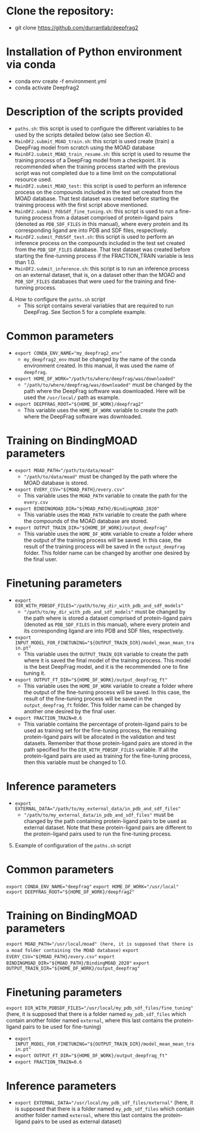 # Clone the repository:

* git clone https://github.com/durrantlab/deepfrag2

# Installation of Python environment via conda

* conda env create -f environment.yml
* conda activate Deepfrag2

# Description of the scripts provided

* `paths.sh`: this script is used to configure the different variables to be
  used by the scripts detailed below (also see Section 4).
* `MainDF2.submit_MOAD_train.sh`: this script is used create (train) a DeepFrag
  model from scratch using the MOAD database
* `MainDF2.submit_MOAD_train_resume.sh`: this script is used to resume the
  training process of a DeepFrag model from a checkpoint. It is recommended when
  the training process started with the previous script was not completed due to
  a time limit on the computational resource used.
* `MainDF2.submit_MOAD_test:` this script is used to perform an inference
  process on the compounds included in the test set created from the MOAD
  database. That test dataset was created before starting the training process
  with the first script above mentioned.
* `MainDF2.submit_PdbSdf_fine_tuning.sh`: this script is used to run a
  fine-tuning process from a dataset comprised of protein-ligand pairs (denoted
  as `PDB_SDF_FILES` in this manual), where every protein and its corresponding
  ligand are into PDB and SDF files, respectively.
* `MainDF2.submit_PdbSdf_test.sh`: this script is used to perform an inference
  process on the compounds included in the test set created from the
  `PDB_SDF_FILES` database. That test dataset was created before starting the
  fine-tunning process if the FRACTION_TRAIN variable is less than 1.0.
* `MainDF2.submit_inference.sh`: this script is to run an inference process on
  an external dataset, that is, on a dataset other than the MOAD and
  `PDB_SDF_FILES` databases that were used for the training and fine-tunning
  process.

4. How to configure the `paths.sh` script
   * This script contains several variables that are required to run DeepFrag.
     See Section 5 for a complete example.

# Common parameters

* `export CONDA_ENV_NAME="my_deepfrag2_env"`
  * `my_deepfrag2_env` must be changed by the name of the conda environment
    created. In this manual, it was used the name of `deepfrag`.
* `export HOME_DF_WORK="/path/to/where/deepfrag/was/downloaded"`
  * `"/path/to/where/deepfrag/was/downloaded"` must be changed by the path where
    the DeepFrag software was downloaded. Here will be used the `/usr/local/`
    path as example.
* `export DEEPFRAG_ROOT="${HOME_DF_WORK}/deepfrag2"`
  * This variable uses the `HOME_DF_WORK` variable to create the path where the
    DeepFrag software was downloaded.

# Training on BindingMOAD parameters

* `export MOAD_PATH="/path/to/data/moad"`
  * `"/path/to/data/moad"` must be changed by the path where the MOAD database
    is stored.
* `export EVERY_CSV="${MOAD_PATH}/every.csv"`
  * This variable uses the `MOAD_PATH` variable to create the path for the
    `every.csv`
* `export BINDINGMOAD_DIR="${MOAD_PATH}/BindingMOAD_2020"`
  * This variable uses the `MOAD_PATH` variable to create the path where the
    compounds of the MOAD database are stored.
* `export OUTPUT_TRAIN_DIR="${HOME_DF_WORK}/output_deepfrag"`
  * This variable uses the `HOME_DF_WORK` variable to create a folder where the
    output of the training process will be saved. In this case, the result of
    the training process will be saved in the `output_deepfrag` folder. This
    folder name can be changed by another one desired by the final user.

# Finetuning parameters

* `export DIR_WITH_PDBSDF_FILES="/path/to/my_dir_with_pdb_and_sdf_models"`
  * `"/path/to/my_dir_with_pdb_and_sdf_models"` must be changed by the path where
    is stored a dataset comprised of protein-ligand pairs (denoted as
    `PDB_SDF_FILES` in this manual), where every protein and its corresponding
    ligand are into PDB and SDF files, respectively. 
* `export INPUT_MODEL_FOR_FINETUNING="${OUTPUT_TRAIN_DIR}/model_mean_mean_train.pt"`
  * This variable uses the `OUTPUT_TRAIN_DIR` variable to create the path where it
    is saved the final model of the training process. This model is the best
    DeepFrag model, and it is the recommended one to fine tuning it.
* `export OUTPUT_FT_DIR="${HOME_DF_WORK}/output_deepfrag_ft"`
  * This variable uses the `HOME_DF_WORK` variable to create a folder where the
    output of the fine-tuning process will be saved. In this case, the result of
    the fine-tuning process will be saved in the `output_deepfrag_ft` folder.
    This folder name can be changed by another one desired by the final user.
* `export FRACTION_TRAIN=0.6`
  * This variable contains the percentage of protein-ligand pairs to be used as
    training set for the fine-tuning process, the remaining protein-ligand pairs
    will be allocated in the validation and test datasets. Remember that those
    protein-ligand pairs are stored in the path specified for the
    `DIR_WITH_PDBSDF_FILES` variable. If all the protein-ligand pairs are used as
    training for the fine-tuning process, then this variable must be changed to
    1.0.

# Inference parameters

* `export EXTERNAL_DATA="/path/to/my_external_data/in_pdb_and_sdf_files"`
  * `"/path/to/my_external_data/in_pdb_and_sdf_files"` must be changed by the
    path containing protein-ligand pairs to be used as external dataset. Note
    that these protein-ligand pairs are different to the protein-ligand pairs
    used to run the fine-tuning process.

5. Example of configuration of the `paths.sh` script

# Common parameters

`export CONDA_ENV_NAME="deepfrag"`
`export HOME_DF_WORK="/usr/local"`
`export DEEPFRAG_ROOT="${HOME_DF_WORK}/deepfrag2"`

# Training on BindingMOAD parameters

`export MOAD_PATH="/usr/local/moad" (here, it is supposed that there is a moad folder containing the MOAD database)`
`export EVERY_CSV="${MOAD_PATH}/every.csv"`
`export BINDINGMOAD_DIR="${MOAD_PATH}/BindingMOAD_2020"`
`export OUTPUT_TRAIN_DIR="${HOME_DF_WORK}/output_deepfrag"`

# Finetuning parameters

`export DIR_WITH_PDBSDF_FILES="/usr/local/my_pdb_sdf_files/fine_tuning"` (here,
it is supposed that there is a folder named `my_pdb_sdf_files` which contain
another folder named `external`, where this last contains the protein-ligand
pairs to be used for fine-tuning)

* `export INPUT_MODEL_FOR_FINETUNING="${OUTPUT_TRAIN_DIR}/model_mean_mean_train.pt"`
* `export OUTPUT_FT_DIR="${HOME_DF_WORK}/output_deepfrag_ft"`
* `export FRACTION_TRAIN=0.6`

# Inference parameters

* `export EXTERNAL_DATA="/usr/local/my_pdb_sdf_files/external"` (here, it is
supposed that there is a folder named `my_pdb_sdf_files` which contain
another folder named `external`, where this last contains the protein-ligand
pairs to be used as external dataset)
